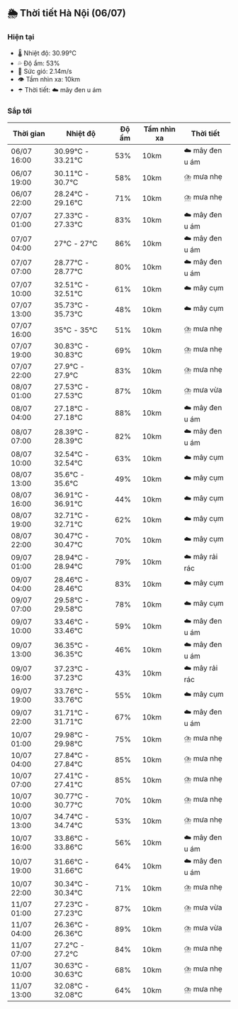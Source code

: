 ## 🌦️ Thời tiết Hà Nội (06/07)

### Hiện tại

- 🌡️ Nhiệt độ: 30.99℃
- 💦 Độ ẩm: 53%
- 💨 Sức gió: 2.14m/s
- 👁️ Tầm nhìn xa: 10km
- ☂️ Thời tiết: ☁️ mây đen u ám

### Sắp tới

| Thời gian | Nhiệt độ | Độ ẩm | Tầm nhìn xa | Thời tiết |
| --- | --- | --- | --- | --- |
| 06/07 16:00 | 30.99℃ - 33.21℃ | 53% | 10km | ☁️ mây đen u ám |
| 06/07 19:00 | 30.11℃ - 30.7℃ | 58% | 10km | ⛈️ mưa nhẹ |
| 06/07 22:00 | 28.24℃ - 29.16℃ | 71% | 10km | ⛈️ mưa nhẹ |
| 07/07 01:00 | 27.33℃ - 27.33℃ | 83% | 10km | ☁️ mây đen u ám |
| 07/07 04:00 | 27℃ - 27℃ | 86% | 10km | ☁️ mây đen u ám |
| 07/07 07:00 | 28.77℃ - 28.77℃ | 80% | 10km | ☁️ mây đen u ám |
| 07/07 10:00 | 32.51℃ - 32.51℃ | 61% | 10km | ☁️ mây cụm |
| 07/07 13:00 | 35.73℃ - 35.73℃ | 48% | 10km | ☁️ mây cụm |
| 07/07 16:00 | 35℃ - 35℃ | 51% | 10km | ⛈️ mưa nhẹ |
| 07/07 19:00 | 30.83℃ - 30.83℃ | 69% | 10km | ⛈️ mưa nhẹ |
| 07/07 22:00 | 27.9℃ - 27.9℃ | 83% | 10km | ⛈️ mưa nhẹ |
| 08/07 01:00 | 27.53℃ - 27.53℃ | 87% | 10km | ⛈️ mưa vừa |
| 08/07 04:00 | 27.18℃ - 27.18℃ | 88% | 10km | ☁️ mây đen u ám |
| 08/07 07:00 | 28.39℃ - 28.39℃ | 82% | 10km | ☁️ mây đen u ám |
| 08/07 10:00 | 32.54℃ - 32.54℃ | 63% | 10km | ☁️ mây cụm |
| 08/07 13:00 | 35.6℃ - 35.6℃ | 49% | 10km | ☁️ mây cụm |
| 08/07 16:00 | 36.91℃ - 36.91℃ | 44% | 10km | ☁️ mây cụm |
| 08/07 19:00 | 32.71℃ - 32.71℃ | 62% | 10km | ☁️ mây cụm |
| 08/07 22:00 | 30.47℃ - 30.47℃ | 70% | 10km | ☁️ mây cụm |
| 09/07 01:00 | 28.94℃ - 28.94℃ | 79% | 10km | ☁️ mây rải rác |
| 09/07 04:00 | 28.46℃ - 28.46℃ | 83% | 10km | ☁️ mây cụm |
| 09/07 07:00 | 29.58℃ - 29.58℃ | 78% | 10km | ☁️ mây cụm |
| 09/07 10:00 | 33.46℃ - 33.46℃ | 59% | 10km | ☁️ mây đen u ám |
| 09/07 13:00 | 36.35℃ - 36.35℃ | 46% | 10km | ☁️ mây đen u ám |
| 09/07 16:00 | 37.23℃ - 37.23℃ | 43% | 10km | ☁️ mây rải rác |
| 09/07 19:00 | 33.76℃ - 33.76℃ | 55% | 10km | ☁️ mây cụm |
| 09/07 22:00 | 31.71℃ - 31.71℃ | 67% | 10km | ☁️ mây đen u ám |
| 10/07 01:00 | 29.98℃ - 29.98℃ | 75% | 10km | ⛈️ mưa nhẹ |
| 10/07 04:00 | 27.84℃ - 27.84℃ | 85% | 10km | ⛈️ mưa nhẹ |
| 10/07 07:00 | 27.41℃ - 27.41℃ | 85% | 10km | ⛈️ mưa nhẹ |
| 10/07 10:00 | 30.77℃ - 30.77℃ | 70% | 10km | ⛈️ mưa nhẹ |
| 10/07 13:00 | 34.74℃ - 34.74℃ | 53% | 10km | ⛈️ mưa nhẹ |
| 10/07 16:00 | 33.86℃ - 33.86℃ | 56% | 10km | ☁️ mây đen u ám |
| 10/07 19:00 | 31.66℃ - 31.66℃ | 64% | 10km | ☁️ mây đen u ám |
| 10/07 22:00 | 30.34℃ - 30.34℃ | 71% | 10km | ⛈️ mưa nhẹ |
| 11/07 01:00 | 27.23℃ - 27.23℃ | 87% | 10km | ⛈️ mưa vừa |
| 11/07 04:00 | 26.36℃ - 26.36℃ | 89% | 10km | ⛈️ mưa vừa |
| 11/07 07:00 | 27.2℃ - 27.2℃ | 84% | 10km | ⛈️ mưa nhẹ |
| 11/07 10:00 | 30.63℃ - 30.63℃ | 68% | 10km | ⛈️ mưa nhẹ |
| 11/07 13:00 | 32.08℃ - 32.08℃ | 64% | 10km | ⛈️ mưa nhẹ |
